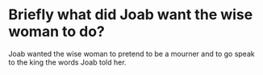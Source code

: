 # Briefly what did Joab want the wise woman to do?

Joab wanted the wise woman to pretend to be a mourner and to go speak to the king the words Joab told her.
